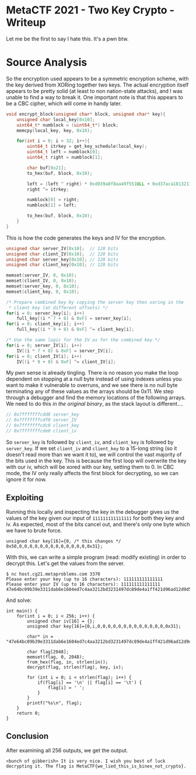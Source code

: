 # MetaCTF 2021 - Two Key Crypto - Writeup

Let me be the first to say I hate this. It's a pwn btw.

# Source Analysis

So the encryption used appears to be a symmetric encryption scheme, with the key derived from XORing together two keys. The actual encryption itself appears to be pretty solid (at least to non nation-state attacks), and I was unable to find a way to break it. One important note is that this appears to be a CBC cipher, which will come in handy later.

```c
void encrypt_block(unsigned char* block, unsigned char* key){
	unsigned char local_key[0x10];
	uint64_t* numblock = (uint64_t*) block;
	memcpy(local_key, key, 0x10);

	for(int i = 0; i < 32; i++){
		uint64_t itrkey = get_key_schedule(local_key);
		uint64_t left = numblock[0];
		uint64_t right = numblock[1];

		char buf[0x21];
		to_hex(buf, block, 0x10);

		left = (left ^ right) * 0xd039a8f8aa49f551ULL + 0xd37aca18132119c5ULL;
		right ^= itrkey;

		numblock[0] = right;
		numblock[1] = left;

		to_hex(buf, block, 0x10);
	}
}
```
This is how the code generates the keys and IV for the encryption.
```c
unsigned char server_IV[0x10];  // 128 bits
unsigned char client_IV[0x10];  // 128 bits
unsigned char server_key[0x10]; // 128 bits
unsigned char client_key[0x10]; // 128 bits

memset(server_IV, 0, 0x10);
memset(client_IV, 0, 0x10);
memset(server_key, 0, 0x10);
memset(client_key, 0, 0x10);

/* Prepare combined key by copying the server key then xoring in the 
 * client key (at different offsets) */
for(i = 0; server_key[i]; i++)
	full_key[(i * 7 + 8) & 0xF] = server_key[i];
for(i = 0; client_key[i]; i++)
	full_key[(i * 9 + 8) & 0xF] ^= client_key[i];

/* Use the same logic for the IV as for the combined key */
for(i = 0; server_IV[i]; i++)
	IV[(i * 7 + 8) & 0xF] = server_IV[i];
for(i = 0; client_IV[i]; i++)
	IV[(i * 9 + 8) & 0xF] ^= client_IV[i];
```
My pwn sense is already tingling. There is no reason you make the loop dependent on stopping at a null byte instead of using indexes unless you want to make it vulnerable to overruns, and we see there is no null byte terminating any of these values as the arrays should be 0x11. We step through a debugger and find the memory locations of the following arrays. We need to do this *in the original binary*, as the stack layout is different....

```c
// 0x7fffffffcdd0 server_key
// 0x7fffffffcdf0 server_IV
// 0x7fffffffcdc0 client_key
// 0x7fffffffcde0 client_iv
```
So `server_key` is followed by `client_iv`, and `client_key` is followed by `server_key`. If we set `client_iv` and `client_key` to a 15-long string (so it doesn't read more than we want it to), we will control the vast majority of the bits used in the key. This is because the first loop will overwrite the key with our iv, which will be xored with our key, setting them to 0. In CBC mode, the IV only really affects the first block for decrypting, so we can ignore it for now.

## Exploiting

Running this locally and inspecting the key in the debugger gives us the values of the key given our input of `111111111111111` for both they key and iv. As expected, most of the bits cancel out, and there's only one byte which we have to brute force.

```
unsigned char key[16]={0, /* this changes */ 0x50,0,0,0,0,0,0,0,0,0,0,0,0,0,0x31};
```
With this, we can write a simple program (read: modify existing) in order to decrypt this. Let's get the values from the server.
```
$ nc host.cg21.metaproblems.com 3370
Please enter your key (up to 16 characters): 111111111111111
Please enter your IV (up to 16 characters): 111111111111111
47e64bc09b39e3311dab6e1604ed7c4aa3212bd3231497dc89de4a1ff421d96ad12d9d59e1d0037f72814de8435609b5f587aa9129b4cfb1f031fd4f2116b4de541bb8017115851a89d036780533d2c336885880344928bbe12bdfc813d295cf9b3a3d01e21802dd4a5c56f7e1881091801047e655cdd17accebecc8c55f0280
```

And solve:
```
int main() {
	for(int i = 0; i < 256; i++) {
		unsigned char iv[16] = {};
		unsigned char key[16]={0,i,0,0,0,0,0,0,0,0,0,0,0,0,0,0x31};

		char* in = "47e64bc09b39e3311dab6e1604ed7c4aa3212bd3231497dc89de4a1ff421d96ad12d9d59e1d0037f72814de8435609b5f587aa9129b4cfb1f031fd4f2116b4de541bb8017115851a89d036780533d2c336885880344928bbe12bdfc813d295cf9b3a3d01e21802dd4a5c56f7e1881091801047e655cdd17accebecc8c55f0280";

		char flag[2048];
		memset(flag, 0, 2048);
		from_hex(flag, in, strlen(in));
		decrypt(flag, strlen(flag), key, iv);

		for (int i = 0; i < strlen(flag); i++) {
			if(flag[i] == '\n' || flag[i] == '\t') {
				flag[i] = ' ';
			}
		}
		printf("%s\n", flag);
	}
	return 0;
}
```

## Conclusion

After examining all 256 outputs, we get the output.
```
<bunch of gibberish> It is very nice. I wish you best of luck decrypting it. The flag is MetaCTF{we_lied_this_is_binex_not_crypto}.
```
